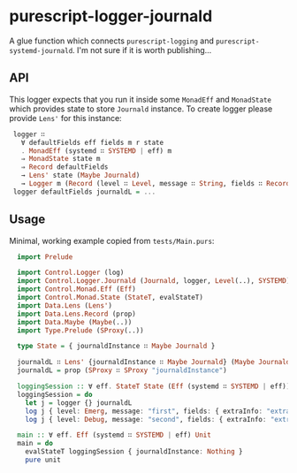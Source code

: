 # purescript-logger-journald

A glue function which connects `purescript-logging` and `purescript-systemd-journald`. I'm not sure if it is worth publishing...


## API

This logger expects that you run it inside some `MonadEff` and `MonadState` which provides state to store `Journald` instance. To create logger please provide `Lens'` for this instance:

   ```purescript
    logger ∷
      ∀ defaultFields eff fields m r state
      . MonadEff (systemd ∷ SYSTEMD | eff) m
      ⇒ MonadState state m
      ⇒ Record defaultFields
      → Lens' state (Maybe Journald)
      → Logger m (Record (level ∷ Level, message ∷ String, fields ∷ Record fields | r))
    logger defaultFields journaldL = ...
   ```

## Usage

Minimal, working example copied from `tests/Main.purs`:


  ```purescript
    import Prelude

    import Control.Logger (log)
    import Control.Logger.Journald (Journald, logger, Level(..), SYSTEMD)
    import Control.Monad.Eff (Eff)
    import Control.Monad.State (StateT, evalStateT)
    import Data.Lens (Lens')
    import Data.Lens.Record (prop)
    import Data.Maybe (Maybe(..))
    import Type.Prelude (SProxy(..))

    type State = { journaldInstance ∷ Maybe Journald }

    journaldL ∷ Lens' {journaldInstance ∷ Maybe Journald} (Maybe Journald)
    journaldL = prop (SProxy ∷ SProxy "journaldInstance")

    loggingSession :: ∀ eff. StateT State (Eff (systemd ∷ SYSTEMD | eff)) Unit
    loggingSession = do
      let j = logger {} journaldL
      log j { level: Emerg, message: "first", fields: { extraInfo: "extra1" }}
      log j { level: Debug, message: "second", fields: { extraInfo: "extra2" }}

    main :: ∀ eff. Eff (systemd ∷ SYSTEMD | eff) Unit
    main = do
      evalStateT loggingSession { journaldInstance: Nothing }
      pure unit
  ```
